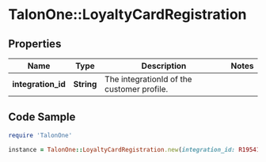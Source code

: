 # TalonOne::LoyaltyCardRegistration

## Properties

Name | Type | Description | Notes
------------ | ------------- | ------------- | -------------
**integration_id** | **String** | The integrationId of the customer profile. | 

## Code Sample

```ruby
require 'TalonOne'

instance = TalonOne::LoyaltyCardRegistration.new(integration_id: R195412)
```


